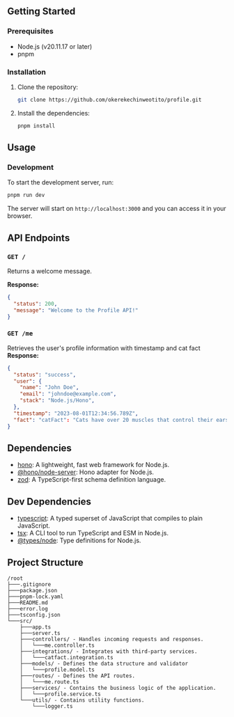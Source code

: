## Getting Started

### Prerequisites

- Node.js (v20.11.17 or later)
- pnpm

### Installation

1. Clone the repository:
   ```bash
   git clone https://github.com/okerekechinweotito/profile.git
   ```
2. Install the dependencies:
   ```bash
   pnpm install
   ```

## Usage

### Development

To start the development server, run:

```bash
pnpm run dev
```

The server will start on `http://localhost:3000` and you can access it in your browser.


## API Endpoints

### `GET /`

Returns a welcome message.

**Response:**

```json
{
  "status": 200,
  "message": "Welcome to the Profile API!"
}
```

### `GET /me`

Retrieves the user's profile information with timestamp and cat fact
**Response:**

```json
{
  "status": "success",
  "user": {
    "name": "John Doe",
    "email": "johndoe@example.com",
    "stack": "Node.js/Hono",
  },
  "timestamp": "2023-08-01T12:34:56.789Z",
  "fact": "catFact": "Cats have over 20 muscles that control their ears."
}
```

## Dependencies

- [hono](https://hono.dev/): A lightweight, fast web framework for Node.js.
- [@hono/node-server](https://hono.dev/getting-started/nodejs): Hono adapter for Node.js.
- [zod](https://zod.dev): A TypeScript-first schema definition language.

## Dev Dependencies

- [typescript](https://www.typescriptlang.org/): A typed superset of JavaScript that compiles to plain JavaScript.
- [tsx](https://github.com/esbuild-kit/tsx): A CLI tool to run TypeScript and ESM in Node.js.
- [@types/node](https://www.npmjs.com/package/@types/node): Type definitions for Node.js.


## Project Structure

```
/root
├───.gitignore
├───package.json
├───pnpm-lock.yaml
├───README.md
├───error.log
├───tsconfig.json
└───src/
    ├───app.ts
    ├───server.ts
    ├───controllers/ - Handles incoming requests and responses.
    │   └───me.controller.ts
    ├───integrations/ - Integrates with third-party services.
    │   └───catfact.integration.ts
    ├───models/ - Defines the data structure and validator
    │   └───profile.model.ts
    ├───routes/ - Defines the API routes.
    │   └───me.route.ts
    ├───services/ - Contains the business logic of the application.
    │   └───profile.service.ts
    └───utils/ - Contains utility functions.
        └───logger.ts
```
